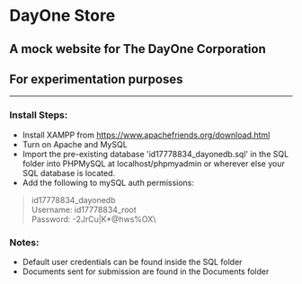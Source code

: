 # DayOne Store
## A mock website for The DayOne Corporation
## For experimentation purposes
***
### Install Steps:
- Install XAMPP from https://www.apachefriends.org/download.html
- Turn on Apache and MySQL
- Import the pre-existing database 'id17778834_dayonedb.sql' in the SQL folder into PHPMySQL at localhost/phpmyadmin or wherever else your SQL database is located.
- Add the following to mySQL auth permissions:
> id17778834_dayonedb\
> Username: id17778834_root\
> Password: -2JrCu|K*@hws%OX\

### Notes:
- Default user credentials can be found inside the SQL folder
- Documents sent for submission are found in the Documents folder
